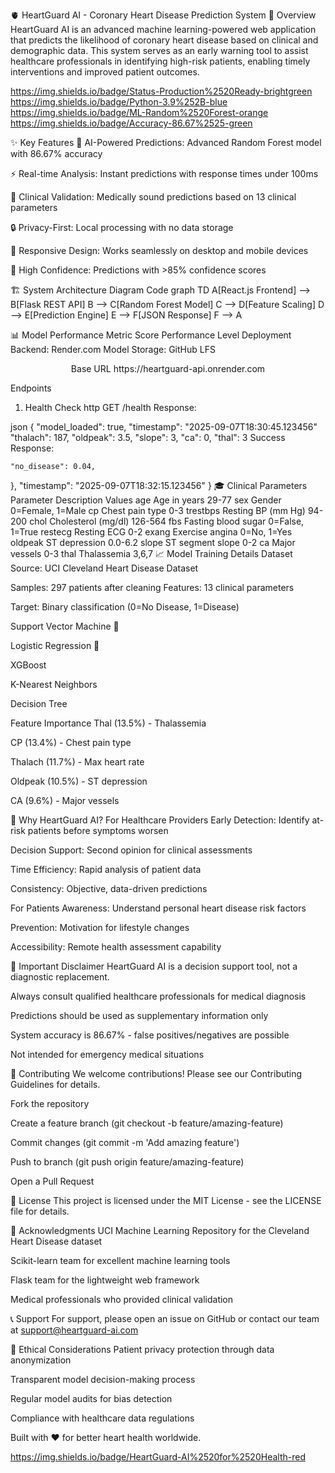 🫀 HeartGuard AI - Coronary Heart Disease Prediction System
🎯 Overview
HeartGuard AI is an advanced machine learning-powered web application that predicts the likelihood of coronary heart disease based on clinical and demographic data. This system serves as an early warning tool to assist healthcare professionals in identifying high-risk patients, enabling timely interventions and improved patient outcomes.

https://img.shields.io/badge/Status-Production%2520Ready-brightgreen
https://img.shields.io/badge/Python-3.9%252B-blue
https://img.shields.io/badge/ML-Random%2520Forest-orange
https://img.shields.io/badge/Accuracy-86.67%2525-green

✨ Key Features
🤖 AI-Powered Predictions: Advanced Random Forest model with 86.67% accuracy

⚡ Real-time Analysis: Instant predictions with response times under 100ms

🏥 Clinical Validation: Medically sound predictions based on 13 clinical parameters

🔒 Privacy-First: Local processing with no data storage

📱 Responsive Design: Works seamlessly on desktop and mobile devices

🎯 High Confidence: Predictions with >85% confidence scores

🏗️ System Architecture
Diagram
Code
graph TD
    A[React.js Frontend] --> B[Flask REST API]
    B --> C[Random Forest Model]
    C --> D[Feature Scaling]
    D --> E[Prediction Engine]
    E --> F[JSON Response]
    F --> A


📊 Model Performance
Metric	Score	Performance Level
Deployment
Backend: Render.com
Model Storage: GitHub LFS
<p align="center">
Base URL
https://heartguard-api.onrender.com

Endpoints
1. Health Check
http
GET /health
Response:

json
{
  "model_loaded": true,
  "timestamp": "2025-09-07T18:30:45.123456"
  "thalach": 187,
  "oldpeak": 3.5,
  "slope": 3,
  "ca": 0,
  "thal": 3
Success Response:

    "no_disease": 0.04,
  },
  "timestamp": "2025-09-07T18:32:15.123456"
}
🎓 Clinical Parameters
Parameter	Description	Values
age	Age in years	29-77
sex	Gender	0=Female, 1=Male
cp	Chest pain type	0-3
trestbps	Resting BP (mm Hg)	94-200
chol	Cholesterol (mg/dl)	126-564
fbs	Fasting blood sugar	0=False, 1=True
restecg	Resting ECG	0-2
exang	Exercise angina	0=No, 1=Yes
oldpeak	ST depression	0.0-6.2
slope	ST segment slope	0-2
ca	Major vessels	0-3
thal	Thalassemia	3,6,7
📈 Model Training Details
Dataset
Source: UCI Cleveland Heart Disease Dataset

Samples: 297 patients after cleaning
Features: 13 clinical parameters

Target: Binary classification (0=No Disease, 1=Disease)

Support Vector Machine 🥈

Logistic Regression 🥉

XGBoost

K-Nearest Neighbors

Decision Tree

Feature Importance
Thal (13.5%) - Thalassemia

CP (13.4%) - Chest pain type

Thalach (11.7%) - Max heart rate

Oldpeak (10.5%) - ST depression

CA (9.6%) - Major vessels

🌟 Why HeartGuard AI?
For Healthcare Providers
Early Detection: Identify at-risk patients before symptoms worsen

Decision Support: Second opinion for clinical assessments

Time Efficiency: Rapid analysis of patient data

Consistency: Objective, data-driven predictions

For Patients
Awareness: Understand personal heart disease risk factors

Prevention: Motivation for lifestyle changes

Accessibility: Remote health assessment capability

🚨 Important Disclaimer
HeartGuard AI is a decision support tool, not a diagnostic replacement.

Always consult qualified healthcare professionals for medical diagnosis

Predictions should be used as supplementary information only

System accuracy is 86.67% - false positives/negatives are possible

Not intended for emergency medical situations

🤝 Contributing
We welcome contributions! Please see our Contributing Guidelines for details.

Fork the repository

Create a feature branch (git checkout -b feature/amazing-feature)

Commit changes (git commit -m 'Add amazing feature')

Push to branch (git push origin feature/amazing-feature)

Open a Pull Request

📝 License
This project is licensed under the MIT License - see the LICENSE file for details.

🙏 Acknowledgments
UCI Machine Learning Repository for the Cleveland Heart Disease dataset

Scikit-learn team for excellent machine learning tools

Flask team for the lightweight web framework

Medical professionals who provided clinical validation

📞 Support
For support, please open an issue on GitHub or contact our team at support@heartguard-ai.com

🏥 Ethical Considerations
Patient privacy protection through data anonymization

Transparent model decision-making process

Regular model audits for bias detection

Compliance with healthcare data regulations

Built with ❤️ for better heart health worldwide.

https://img.shields.io/badge/HeartGuard-AI%2520for%2520Health-red